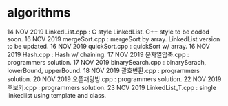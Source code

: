 # algorithms
14 NOV 2019 LinkedList.cpp : C style LinkedList. C++ style to be coded soon.
16 NOV 2019 mergeSort.cpp : mergeSort by array. LinkedList version to be updated.
16 NOV 2019 quickSort.cpp : quickSort w/ array.
16 NOV 2019 Hash.cpp : Hash w/ chaining.
17 NOV 2019 문자열압축.cpp : programmers solution.
17 NOV 2019 binarySearch.cpp : binarySerach, lowerBound, upperBound.
18 NOV 2019 괄호변환.cpp : programmers solution.
20 NOV 2019 오픈채팅방.cpp : programmers solution.
22 NOV 2019 후보키.cpp : programmers solution.
23 NOV 2019 LinkedList_T.cpp : single linkedlist using template and class.
